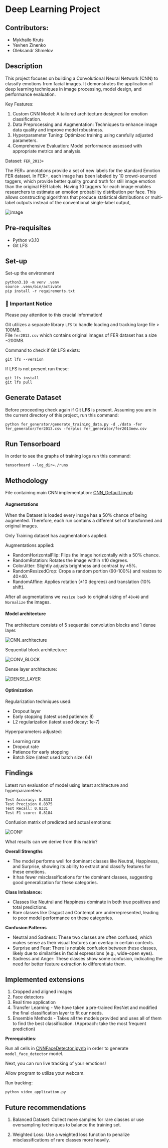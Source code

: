 # Deep Learning Project

## Contributors:

* Mykhailo Kruts
* Yevhen Zinenko
* Oleksandr Shmelov

## Description
This project focuses on building a Convolutional Neural Network (CNN) to classify emotions from facial images.   It demonstrates the application of deep learning techniques in image processing, model design, and performance evaluation.

Key Features:
1. Custom CNN Model: A tailored architecture designed for emotion classification.
2. Data Preprocessing and Augmentation: Techniques to enhance image data quality and improve model robustness.
3. Hyperparameter Tuning: Optimized training using carefully adjusted parameters.
4. Comprehensive Evaluation: Model performance assessed with appropriate metrics and analysis.

Dataset: `FER_2013+`

The FER+ annotations provide a set of new labels for the standard Emotion FER dataset. In FER+, each image has been labeled by 10 crowd-sourced taggers, which provide better quality ground truth for still image emotion than the original FER labels. Having 10 taggers for each image enables researchers to estimate an emotion probability distribution per face. This allows constructing algorithms that produce statistical distributions or multi-label outputs instead of the conventional single-label output,

![image](https://raw.githubusercontent.com/Microsoft/FERPlus/master/FER+vsFER.png)

## Pre-requisites

* Python v3.10
* Git LFS

## Set-up

Set-up the environment

```
python3.10 -m venv .venv
source .venv/bin/activate
pip install -r requirements.txt
```

### 🚨 Important Notice
Please pay attention to this crucial information!  

Git utilizes a separate library `LFS` to handle loading and tracking large file > 100MB.  
File `fer2013.csv` which contains original images of FER dataset has a size ~200MB.

Command to check if Git LFS exists:
```
git lfs --version
```

If LFS is not present run these:
```
git lfs install 
git lfs pull
```

## Generate Dataset

Before proceeding check again if Git **LFS** is present.
Assuming you are in the current directory of this project, run this command:

```
python fer_generator/generate_training_data.py -d ./data -fer fer_generator/fer2013.csv -ferplus fer_generator/fer2013new.csv
```

## Run Tensorboard

In order to see the graphs of training logs run this command:
```
tensorboard --log_dir=./runs
```

## Methodology


File containing main CNN implementation: [CNN_Default.ipynb](./CNN_Default.ipynb)

#### Augmentations

When the Dataset is loaded every image has a 50% chance of being augmented. Therefore, each run contains a different set of transformed and original images.

Only Training dataset has augmentations applied.

Augmentations applied: 

- RandomHorizontalFlip: Flips the image horizontally with a 50% chance.
- RandomRotation: Rotates the image within ±10 degrees.
- ColorJitter: Slightly adjusts brightness and contrast by ±5%.
- RandomResizedCrop: Crops a random portion (90-100%) and resizes to 40×40.
- RandomAffine: Applies rotation (±10 degrees) and translation (10% shift).

After all augmentations we `resize back` to original sizing of `48x48` and `Normalize` the images.

#### Model architecture

The architecture consists of 5 sequential convolution blocks and 1 dense layer.

![CNN_architecture](./data/CNN_ARCHITECTURE.png)

Sequential block architecture: 

![CONV_BLOCK](./data/CONV_BLOCK.png)

Dense layer architecture:

![DENSE_LAYER](./data/DENSE_LAYER.png)

#### Optimization

Regularization techniques used:

* Dropout layer
* Early stopping    (latest used patience: 8)
* L2 regularization (latest used decay: 1e-7)

Hyperparameters adjusted:

* Learning rate
* Dropout rate
* Patience for early stopping 
* Batch Size        (latest used batch size: 64)

## Findings 

Latest run evaluation of model using latest architecture and hyperparameters: 

```
Test Accuracy: 0.8331
Test Precision 0.8375
Test Recall: 0.8331
Test F1 score: 0.8184
```

Confusion matrix of predicted and actual emotions: 

![CONF](./data/CONFUSION_MATRIX.png)

What results can we derive from this matrix?

**Overall Strengths**
* The model performs well for dominant classes like Neutral, Happiness, and Surprise, showing its ability to extract and classify features for these emotions.
* It has fewer misclassifications for the dominant classes, suggesting good generalization for these categories.

**Class Imbalance:**
* Classes like Neutral and Happiness dominate in both true positives and total predictions.
* Rare classes like Disgust and Contempt are underrepresented, leading to poor model performance on these categories.


**Confusion Patterns** 
* Neutral and Sadness: These two classes are often confused, which makes sense as their visual features can overlap in certain contexts.
* Surprise and Fear: There is notable confusion between these classes, likely due to similarities in facial expressions (e.g., wide-open eyes).
* Sadness and Anger: These classes show some confusion, indicating the need for better feature extraction to differentiate them.


## Implemented extensions

1. Cropped and aligned images
2. Face detectors
3. Real time application
4. Transfer Learning - We have taken a pre-trained ResNet and modified the final classification layer to fit our needs.
5. Ensemble Methods - Takes all the models provided and uses all of them to find the best classification. (Approach: take the most frequent prediction) 

**Prerequisities**:

Run all cells in [CNNFaceDetector.ipynb](./CNNFaceDetector.ipynb) in order to generate `model_face_detector` model.

Next, you can run live tracking of your emotions!

Allow program to utilize your webcam.

Run tracking:

```
python video_application.py
```

## Future recommendations

1. Balanced Dataset:
Collect more samples for rare classes or use oversampling techniques to balance the training set.

2. Weighted Loss:
Use a weighted loss function to penalize misclassifications of rare classes more heavily.